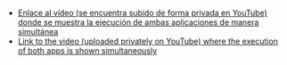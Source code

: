 * <a href="https://youtu.be/bRukwOfj6Ms"> Enlace al vídeo (se encuentra subido de forma privada en YouTube) donde se muestra la ejecución de ambas aplicaciones de manera simultánea </a>
* <a href="https://youtu.be/bRukwOfj6Ms"> Link to the video (uploaded privately on YouTube) where the execution of both apps is shown simultaneously  </a>
